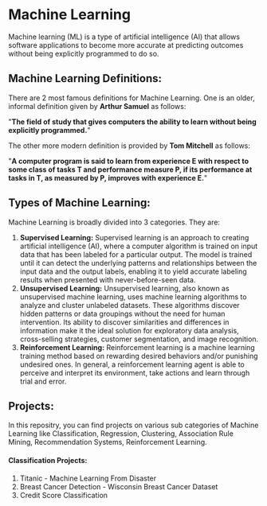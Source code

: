# Machine Learning

Machine learning (ML) is a type of artificial intelligence (AI) that allows software applications to become more accurate at predicting outcomes without being explicitly programmed to do so.

## Machine Learning Definitions:
There are 2 most famous definitions for Machine Learning. One is an older, informal definition given by <b>Arthur Samuel</b> as follows:

"<b>The field of study that gives computers the ability to learn without being explicitly programmed.</b>"

The other more modern definition is provided by <b>Tom Mitchell</b> as follows:

"<b>A computer program is said to learn from experience E with respect to some class of tasks T and performance measure P, if its performance at tasks in T, as measured by P, improves with experience E.</b>"

## Types of Machine Learning:
Machine Learning is broadly divided into 3 categories. They are:

1. <b>Supervised Learning:</b> Supervised learning is an approach to creating artificial intelligence (AI), where a computer algorithm is trained on input data that has been labeled for a particular output. The model is trained until it can detect the underlying patterns and relationships between the input data and the output labels, enabling it to yield accurate labeling results when presented with never-before-seen data.
2. <b>Unsupervised Learning:</b> Unsupervised learning, also known as unsupervised machine learning, uses machine learning algorithms to analyze and cluster unlabeled datasets. These algorithms discover hidden patterns or data groupings without the need for human intervention. Its ability to discover similarities and differences in information make it the ideal solution for exploratory data analysis, cross-selling strategies, customer segmentation, and image recognition.
3. <b>Reinforcement Learning:</b> Reinforcement learning is a machine learning training method based on rewarding desired behaviors and/or punishing undesired ones. In general, a reinforcement learning agent is able to perceive and interpret its environment, take actions and learn through trial and error.

## Projects:
In this repositry, you can find projects on various sub categories of Machine Learning like Classification, Regression, Clustering, Association Rule Mining, Recommendation Systems, Reinforcement Learning. 

#### Classification Projects:
1. Titanic - Machine Learning From Disaster
2. Breast Cancer Detection - Wisconsin Breast Cancer Dataset
3. Credit Score Classification
